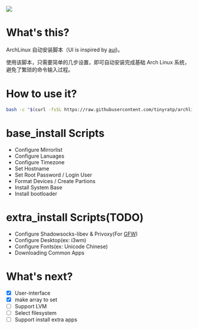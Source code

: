 ![](https://raw.githubusercontent.com/vastpeng/pic-storage/master/ND6Zjw.png)

# What's this?

ArchLinux 自动安装脚本（UI is inspired by [aui](https://github.com/helmuthdu/aui))。

使用该脚本，只需要简单的几步设置，即可自动安装完成基础 Arch Linux  系统，避免了繁琐的命令输入过程。

# How to use it?

```bash
bash -c "$(curl -fsSL https://raw.githubusercontent.com/tinyratp/archlinux_install/master/base_install.sh)"
```

# base_install Scripts

* Configure Mirrorlist
* Configure Lanuages
* Configure Timezone
* Set Hostname
* Set Root Password / Login User
* Format Devices / Create Partions
* Install System Base
* Install bootloader

# extra_install Scripts(TODO)

* Configure Shadowsocks-libev & Privoxy(For [GFW](https://en.wikipedia.org/wiki/Great_Firewall))
* Configure Desktop(ex: i3wm)
* Configure Fonts(ex: Unicode Chinese)
* Downloading Common Apps


# What's next?

- [x] User-interface
- [x] make array to set
- [ ] Support LVM
- [ ] Select filesystem
- [ ] Support install extra apps
